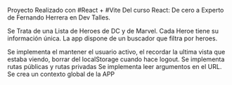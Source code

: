 Proyecto Realizado con #React + #Vite
Del curso React: De cero a Experto de Fernando Herrera en Dev Talles.

Se Trata de una Lista de Heroes de DC y de Marvel. Cada Heroe tiene su información única.
La app dispone de un buscador que filtra por heroes.

Se implementa el mantener el usuario activo, el recordar la ultima vista que estaba viendo, borrar del localStorage cuando hace logout.
Se implementa rutas públicas y rutas privadas
Se implementa leer argumentos en el URL.
Se crea un contexto global de la APP
